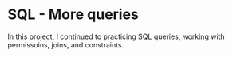 # SQL - More queries

In this project, I continued to practicing SQL queries, working with
permissoins, joins, and constraints.
